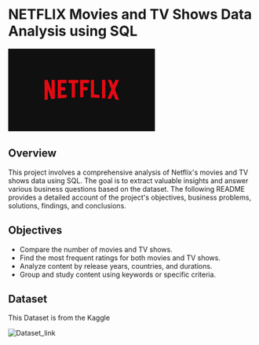 # NETFLIX Movies and TV Shows Data Analysis using SQL

![Netflix_logo](https://github.com/amrita312pandit/netflix_sql_project-/blob/main/LOGO.png)

## Overview
This project involves a comprehensive analysis of Netflix's movies and TV shows data using SQL. The goal is to extract valuable insights and answer various business questions based on the dataset. The following README provides a detailed account of the project's objectives, business problems, solutions, findings, and conclusions.


## Objectives
   * Compare the number of movies and TV shows.
   * Find the most frequent ratings for both movies and TV shows.
   * Analyze content by release years, countries, and durations.
   * Group and study content using keywords or specific criteria.

## Dataset 
  This Dataset is from the Kaggle
  
  ![Dataset_link](https://www.kaggle.com/datasets/shivamb/netflix-shows?resource=download)



